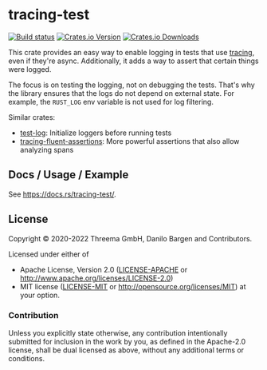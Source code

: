 # tracing-test

[![Build status][workflow-badge]][workflow]
[![Crates.io Version][crates-io-badge]][crates-io]
[![Crates.io Downloads][crates-io-download-badge]][crates-io-download]

This crate provides an easy way to enable logging in tests that use
[tracing](https://tracing.rs/), even if they're async. Additionally, it adds a
way to assert that certain things were logged.

The focus is on testing the logging, not on debugging the tests. That's why the
library ensures that the logs do not depend on external state. For example, the
`RUST_LOG` env variable is not used for log filtering.

Similar crates:

- [test-log](https://crates.io/crates/test-log): Initialize loggers before
  running tests
- [tracing-fluent-assertions](https://crates.io/crates/tracing-fluent-assertions):
  More powerful assertions that also allow analyzing spans

## Docs / Usage / Example

See <https://docs.rs/tracing-test/>.

## License

Copyright © 2020-2022 Threema GmbH, Danilo Bargen and Contributors.

Licensed under either of

 * Apache License, Version 2.0 ([LICENSE-APACHE](LICENSE-APACHE) or
   http://www.apache.org/licenses/LICENSE-2.0)
 * MIT license ([LICENSE-MIT](LICENSE-MIT) or
   http://opensource.org/licenses/MIT) at your option.

### Contribution

Unless you explicitly state otherwise, any contribution intentionally submitted
for inclusion in the work by you, as defined in the Apache-2.0 license, shall
be dual licensed as above, without any additional terms or conditions.


<!-- Badges -->
[workflow]: https://github.com/dbrgn/tracing-test/actions?query=workflow%3ACI
[workflow-badge]: https://img.shields.io/github/workflow/status/dbrgn/tracing-test/CI/main
[crates-io]: https://crates.io/crates/tracing-test
[crates-io-badge]: https://img.shields.io/crates/v/tracing-test.svg?maxAge=3600
[crates-io-download]: https://crates.io/crates/tracing-test
[crates-io-download-badge]: https://img.shields.io/crates/d/tracing-test.svg?maxAge=3600
